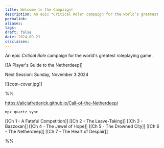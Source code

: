 ```yaml
---
title: Welcome to the Campaign!
description: An epic *Critical Role* campaign for the world’s greatest roleplaying game.
permalink: 
aliases: 
tags: 
draft: false
date: 2024-09-21
cssclasses:
---
```

An epic *Critical Role* campaign for the world's greatest roleplaying game.

[[A Player's Guide to the Netherdeep]] 

Next Session: Sunday, November 3 2024

![[cotn-cover.jpg]] 



%%

https://aliciafrederick.github.io/Call-of-the-Netherdeep/ 

`npx quartz sync`

[[Ch 1 - A Fateful Competition]] 
[[Ch 2 - The Leave-Taking]] 
[[Ch 3 - Bazzoxan]] 
[[Ch 4 - The Jewel of Hope]] 
[[Ch 5 - The Drowned City]] 
[[Ch 6 - The Netherdeep]] 
[[Ch 7 - The Heart of Despair]] 

%%